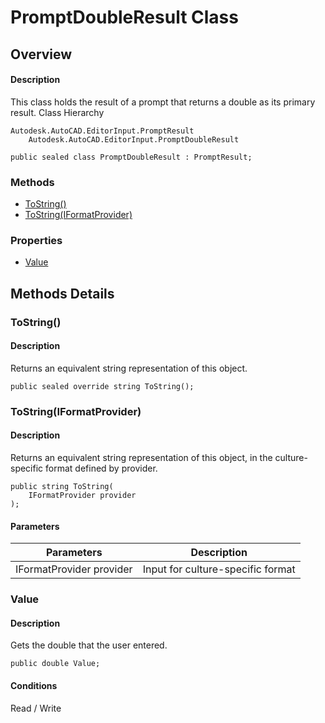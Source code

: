 # PromptDoubleResult Class

## Overview

#### Description
This class holds the result of a prompt that returns a double as its primary result.
Class Hierarchy
```text
Autodesk.AutoCAD.EditorInput.PromptResult
    Autodesk.AutoCAD.EditorInput.PromptDoubleResult
```

```text
public sealed class PromptDoubleResult : PromptResult;
```

### Methods

- [ToString()](#tostring())
- [ToString(IFormatProvider)](#tostring(iformatprovider))

### Properties

- [Value](#value)


## Methods Details

### ToString()

#### Description
Returns an equivalent string representation of this object.
```text
public sealed override string ToString();
```

### ToString(IFormatProvider)

#### Description
Returns an equivalent string representation of this object, in the culture-specific format defined by provider.
```text
public string ToString(
    IFormatProvider provider
);
```

#### Parameters

| Parameters | Description |
| --- | --- |
| IFormatProvider provider | Input for culture-specific format |

### Value

#### Description
Gets the double that the user entered.
```text
public double Value;
```

#### Conditions
Read / Write